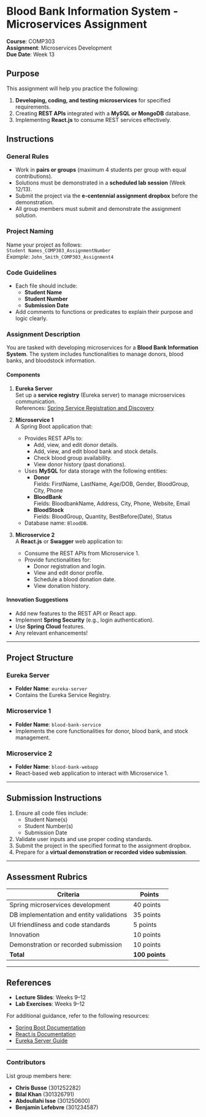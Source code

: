 # Blood Bank Information System - Microservices Assignment

**Course**: COMP303  
**Assignment**: Microservices Development  
**Due Date**: Week 13

## Purpose

This assignment will help you practice the following:

1. **Developing, coding, and testing microservices** for specified requirements.
2. Creating **REST APIs** integrated with a **MySQL or MongoDB** database.
3. Implementing **React.js** to consume REST services effectively.

## Instructions

### General Rules
- Work in **pairs or groups** (maximum 4 students per group with equal contributions).
- Solutions must be demonstrated in a **scheduled lab session** (Week 12/13).
- Submit the project via the **e-centennial assignment dropbox** before the demonstration.
- All group members must submit and demonstrate the assignment solution.

### Project Naming
Name your project as follows:  
`Student Names_COMP303_AssignmentNumber`  
*Example*: `John_Smith_COMP303_Assignment4`

### Code Guidelines
- Each file should include:
  - **Student Name**
  - **Student Number**
  - **Submission Date**
- Add comments to functions or predicates to explain their purpose and logic clearly.

### Assignment Description
You are tasked with developing microservices for a **Blood Bank Information System**. The system includes functionalities to manage donors, blood banks, and bloodstock information.

#### Components

1. **Eureka Server**  
   Set up a **service registry** (Eureka server) to manage microservices communication.  
   References: [Spring Service Registration and Discovery](https://spring.io/guides/gs/service-registration-and-discovery)

2. **Microservice 1**  
   A Spring Boot application that:
   - Provides REST APIs to:
     - Add, view, and edit donor details.
     - Add, view, and edit blood bank and stock details.
     - Check blood group availability.
     - View donor history (past donations).
   - Uses **MySQL** for data storage with the following entities:
     - **Donor**  
       Fields: FirstName, LastName, Age/DOB, Gender, BloodGroup, City, Phone  
     - **BloodBank**  
       Fields: BloodbankName, Address, City, Phone, Website, Email  
     - **BloodStock**  
       Fields: BloodGroup, Quantity, BestBefore(Date), Status  
   - Database name: `BloodDB`.

3. **Microservice 2**  
   A **React.js** or **Swagger** web application to:
   - Consume the REST APIs from Microservice 1.
   - Provide functionalities for:
     - Donor registration and login.
     - View and edit donor profile.
     - Schedule a blood donation date.
     - View donation history.

#### Innovation Suggestions
- Add new features to the REST API or React app.
- Implement **Spring Security** (e.g., login authentication).
- Use **Spring Cloud** features.
- Any relevant enhancements!

---

## Project Structure

### Eureka Server
- **Folder Name**: `eureka-server`
- Contains the Eureka Service Registry.

### Microservice 1
- **Folder Name**: `blood-bank-service`
- Implements the core functionalities for donor, blood bank, and stock management.

### Microservice 2
- **Folder Name**: `blood-bank-webapp`
- React-based web application to interact with Microservice 1.

---

## Submission Instructions
1. Ensure all code files include:
   - Student Name(s)
   - Student Number(s)
   - Submission Date
2. Validate user inputs and use proper coding standards.
3. Submit the project in the specified format to the assignment dropbox.
4. Prepare for a **virtual demonstration or recorded video submission**.

---

## Assessment Rubrics

| **Criteria**                              | **Points** |  
|-------------------------------------------|------------|  
| Spring microservices development          | 40 points  |  
| DB implementation and entity validations  | 35 points  |  
| UI friendliness and code standards        | 5 points   |  
| Innovation                                | 10 points  |  
| Demonstration or recorded submission      | 10 points  |  
| **Total**                                 | **100 points** |

---

## References
- **Lecture Slides**: Weeks 9–12  
- **Lab Exercises**: Weeks 9–12  

For additional guidance, refer to the following resources:
- [Spring Boot Documentation](https://spring.io/projects/spring-boot)
- [React.js Documentation](https://reactjs.org/docs/getting-started.html)
- [Eureka Server Guide](https://spring.io/guides/gs/service-registration-and-discovery)

---

### Contributors
List group members here:
- **Chris Busse** (301252282)
- **Bilal Khan** (301326791)
- **Abdoullahi Isse** (301250600)
- **Benjamin Lefebvre** (301234587)

